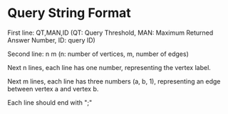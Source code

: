 # Query String Format

First line: QT,MAN,ID (QT: Query Threshold, MAN: Maximum Returned Answer Number, ID: query ID) 

Second line: n m (n: number of vertices, m, number of edges)

Next n lines, each line has one number, representing the vertex label.

Next m lines, each line has three numbers (a, b, 1), representing an edge between vertex a and vertex b.

Each line should end with ";"
